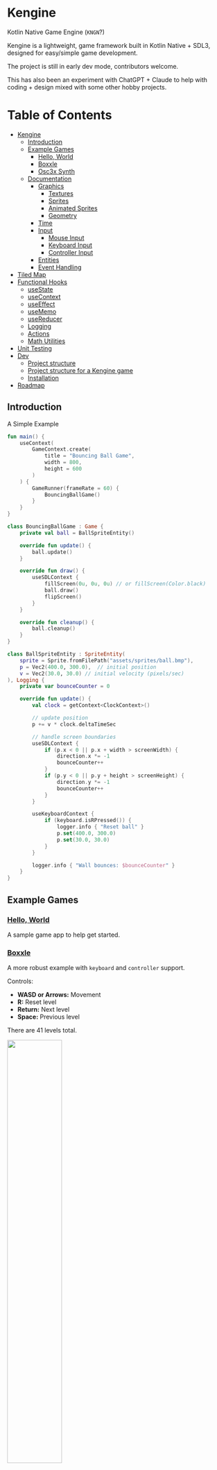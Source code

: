 # Kengine

Kotlin Native Game Engine (`KNGN`?)

Kengine is a lightweight, game framework built in Kotlin Native + SDL3, designed for easy/simple game development.

The project is still in early dev mode, contributors welcome. 

This has also been an experiment with ChatGPT + Claude to help with coding + design mixed with some other hobby projects.

# Table of Contents

- [Kengine](#kengine)
  - [Introduction](#introduction)
  - [Example Games](#example-games)
    - [Hello, World](#hello-world)
    - [Boxxle](#boxxle)
    - [Osc3x Synth](#osc3x-synth)
  - [Documentation](#documentation)
    - [Graphics](#graphics)
      - [Textures](#textures)
      - [Sprites](#sprites)
      - [Animated Sprites](#animated-sprites)
      - [Geometry](#geometry)
    - [Time](#time)
    - [Input](#input)
      - [Mouse Input](#mouse-input)
      - [Keyboard Input](#keyboard-input)
      - [Controller Input](#controller-input)
    - [Entities](#entities)
    - [Event Handling](#event-handling)
- [Tiled Map](#tiled-map)
- [Functional Hooks](#functional-hooks)
  - [useState](#usestate)
  - [useContext](#usecontext)
  - [useEffect](#useeffect)
  - [useMemo](#usememo)
  - [useReducer](#usereducer)
  - [Logging](#logging)
  - [Actions](#actions)
  - [Math Utilities](#math-utilities)
- [Unit Testing](kengine-test/)
- [Dev](#dev)
  - [Project structure](#project-structure)
  - [Project structure for a Kengine game](#project-structure-for-a-kengine-game)
  - [Installation](#installation)
- [Roadmap](#roadmap)


## Introduction

A Simple Example

```kotlin
fun main() {
    useContext(
        GameContext.create(
            title = "Bouncing Ball Game",
            width = 800,
            height = 600
        )
    ) {
        GameRunner(frameRate = 60) {
            BouncingBallGame()
        }
    }
}

class BouncingBallGame : Game {
    private val ball = BallSpriteEntity()

    override fun update() {
        ball.update()
    }

    override fun draw() {
        useSDLContext {
            fillScreen(0u, 0u, 0u) // or fillScreen(Color.black)
            ball.draw()
            flipScreen()
        }
    }

    override fun cleanup() {
        ball.cleanup()
    }
}

class BallSpriteEntity : SpriteEntity(
    sprite = Sprite.fromFilePath("assets/sprites/ball.bmp"),
    p = Vec2(400.0, 300.0),  // initial position
    v = Vec2(30.0, 30.0) // initial velocity (pixels/sec)
), Logging {
    private var bounceCounter = 0

    override fun update() {
        val clock = getContext<ClockContext>()

        // update position
        p += v * clock.deltaTimeSec

        // handle screen boundaries
        useSDLContext {
            if (p.x < 0 || p.x + width > screenWidth) {
                direction.x *= -1
                bounceCounter++
            }
            if (p.y < 0 || p.y + height > screenHeight) {
                direction.y *= -1
                bounceCounter++
            }
        }

        useKeyboardContext {
            if (keyboard.isRPressed()) {
                logger.info { "Reset ball" }
                p.set(400.0, 300.0)
                p.set(30.0, 30.0)
            }
        }

        logger.info { "Wall bounces: $bounceCounter" }
    }
}
```


## Example Games

### [Hello, World](helloworld/)

A sample game app to help get started.

### [Boxxle](boxxle/)

A more robust example with `keyboard` and `controller` support.

Controls:
- **WASD or Arrows:** Movement
- **R:** Reset level
- **Return:** Next level
- **Space:** Previous level

There are 41 levels total.

<img src="https://raw.githubusercontent.com/kennycason/kengine/refs/heads/main/games/boxxle/screenshot.png" width="50%" />

```kotlin
fun main() {
    createGameContext(
        title = "Boxxle",
        width = 800,
        height = 600
    ) {
        GameRunner(frameRate = 60) {
            BoxxleGame()
        }
    }
}
```

### [Osc3x Synth](games/osc3x-synth/) + [V2](games/osc3x-synth-v2/)



Explore sound synthesis with a3x Oscillator and a variety of visual effects. This also showcases the `UI` library and state handling via `useState`.

<img src="https://raw.githubusercontent.com/kennycason/kengine/refs/heads/main/games/osc3x-synth/screenshot.png" width="48%"/><img src="https://raw.githubusercontent.com/kennycason/kengine/refs/heads/main/games/osc3x-synth-v2/screenshot.png" width="48%"/>

[Video of Synth on IG](https://www.instagram.com/p/DEnebatzN3V/?igsh=MTZ0ZTJ1ZDE4ejVuag==)


## Documentation

### Graphics

#### Textures

`Textures` are central to rendering 2D graphics in Kengine. They are managed using the `TextureManager`, which caches textures for efficient reuse.

Example: Loading and Using a Texture

```kotlin
useTextureContext {
    addTexture("ball", "assets/sprites/ball.bmp")
    val ballTexture = getTexture("ball")
}
```

#### Sprites

Sprites represent drawable objects on the screen. They can be created from textures or sprite sheets and drawn with transformations like scaling and
rotation.

Example: Drawing a Sprite

```kotlin
val sprite = Sprite.fromFilePath("assets/sprites/ball.bmp")
sprite.draw(x = 100.0, y = 200.0)
```

#### Animated Sprites

Animated sprites cycle through a sequence of images (frames) to create animations. The AnimatedSprite class makes this process straightforward.

Example:

```kotlin
val animatedSprite = AnimatedSprite(
    sprites = listOf(
        Sprite.fromFilePath("samus01.bmp"),
        Sprite.fromFilePath("samus02.bmp"),
        Sprite.fromFilePath("samus03.bmp")
    ),
    frameRate = 10
)

animatedSprite.draw(Vec2(100.0, 200.0))
```

Another example loading from a `SpriteSheet`.

```kotlin
val spriteSheet = SpriteSheet.fromFilePath("assets/sprites/metroid.bmp", tileWidth = 32, tileHeight = 32)
private val animatedMetroid = AnimatedSprite.fromSpriteSheet(spriteSheet, frameDurationMs = 200L)
```

#### Geometry

Kengine provides simple geometry drawing utilities such as circles, rectangles, and lines, through the `GeometryContext`.

Example:

```kotlin
useGeometryContext {
    drawRectangle(50, 50, 100, 200, 0xFFu, 0x00u, 0x00u, 0xFFu)
    drawCircle(200, 200, 50, 0x00u, 0xFFu, 0x00u, 0xFFu)
    drawLine(0, 0, 300, 300, 0x00u, 0x00u, 0xFFu, 0xFFu)
}
```

### Time

The `ClockContext` handles game time, providing delta times for updates and total elapsed time since the game started.

Example: Using the `ClockContext`

```kotlin
useClockContext {
    logger.info { "Total Time: $totalTimeSec seconds" }
    logger.info { "Delta Time: $deltaTimeSec seconds" }
}
```

### Input

#### Mouse Input

The `MouseContext` provides utilities to handle mouse input events, including button presses, cursor position, and timing.

Example: Handling Mouse Input

```kotlin
useMouseContext {
    if (mouse.isLeftPressed() || mouse.isRightPressed()) {
        p.x = mouse.getCursor().x - width / 2
        p.y = mouse.getCursor().y - height / 2
    }
}
```

Mouse Functions

| Function                         | Description                                                      |
|----------------------------------|------------------------------------------------------------------|
| `mouse.isLeftPressed()`          | Returns `true` if the **left mouse button** is pressed.          |
| `mouse.isRightPressed()`         | Returns `true` if the **right mouse button** is pressed.         |
| `mouse.isMiddlePressed()`        | Returns `true` if the **middle mouse button** is pressed.        |
| `mouse.getCursor()`              | Returns the current cursor position as `Vec2(x, y)`.             |
| `mouse.timeSinceLeftPressed()`   | Returns time (ms) since the **left mouse button** was pressed.   |
| `mouse.timeSinceRightPressed()`  | Returns time (ms) since the **right mouse button** was pressed.  |
| `mouse.timeSinceMiddlePressed()` | Returns time (ms) since the **middle mouse button** was pressed. |

#### Keyboard Input

The KeyboardContext provides utilities for handling keyboard input, including key presses and timings.

Example: Handling Keyboard Input

```kotlin
useKeyboardContext {
    if (keyboard.isWPressed()) {
        logger.info { "Moving up!" }
    }

    if (keyboard.isReturnPressed()) {
        logger.info { "Return key pressed!" }
    }
}
```

Keyboard Functions

| Function                            | Description                                                   |
|-------------------------------------|---------------------------------------------------------------|
| `keyboard.isAPressed()`             | Returns `true` if the **A key** is pressed.                   |
| `keyboard.isSpacePressed()`         | Returns `true` if the **Space key** is pressed.               |
| `keyboard.isReturnPressed()`        | Returns `true` if the **Return/Enter key** is pressed.        |
| `keyboard.isEscapePressed()`        | Returns `true` if the **Escape key** is pressed.              |
| `keyboard.isLeftPressed()`          | Returns `true` if the **Left Arrow key** is pressed.          |
| `keyboard.isRightPressed()`         | Returns `true` if the **Right Arrow key** is pressed.         |
| `keyboard.timeSinceAPressed()`      | Returns time (ms) since the **A key** was pressed.            |
| `keyboard.timeSinceSpacePressed()`  | Returns time (ms) since the **Space key** was pressed.        |
| `keyboard.timeSinceReturnPressed()` | Returns time (ms) since the **Return/Enter key** was pressed. |

#### Controller Input

The ControllerContext handles input from game controllers, supporting PlayStation, Xbox, Nintendo Switch, and generic gamepads.

Example: Handling Controller Input

```kotlin
useControllerContext {
    if (controller.isButtonPressed(Buttons.A)) {
        logger.info { "Jump button pressed!" }
    }

    val axisValue = controller.getAxisValue(0) // Read the left stick horizontal axis
    logger.info { "Axis value: $axisValue" }
}
```

Supported Controllers

- PlayStation 4 (DualShock 4)
- PlayStation 5 (DualSense)
- Xbox One
- Xbox Series X/S
- Nintendo Switch Pro Controller
- Logitech
- Ouya
- Steam Controller (needs more testing)
- Generic Gamepads (fallback mapping)

Controller Functions

| Function                                               | Description                                                |
|--------------------------------------------------------|------------------------------------------------------------|
| `controller.isButtonPressed(Buttons.A)`                | Returns `true` if the **A button** is pressed.             |
| `controller.isButtonPressed(Buttons.B)`                | Returns `true` if the **B button** is pressed.             |
| `controller.isButtonPressed(Buttons.START)`            | Returns `true` if the **Start/Options button** is pressed. |
| `controller.isButtonPressed(Buttons.DPAD_UP)`          | Returns `true` if the **D-Pad Up** is pressed.             |
| `controller.getAxisValue(0)`                           | Gets the value of the **Left Stick X-Axis** (-1.0 to 1.0). |
| `controller.getAxisValue(1)`                           | Gets the value of the **Left Stick Y-Axis** (-1.0 to 1.0). |
| `controller.isHatDirectionPressed(0, HatDirection.UP)` | Returns `true` if the **D-Pad Up** direction is pressed.   |

Controller Buttons Overview

Controller Button Mapping Table:

| Button                     | Code Example                                         | PlayStation 5                        | Xbox Series X                      |
|----------------------------|------------------------------------------------------|--------------------------------------|------------------------------------|
| **Buttons.A**              | `controller.isButtonPressed(Buttons.A)`              | X                                    | A                                  |
| **Buttons.B**              | `controller.isButtonPressed(Buttons.B)`              | Circle (O)                           | B                                  |
| **Buttons.X**              | `controller.isButtonPressed(Buttons.X)`              | Square (□)                           | X                                  |
| **Buttons.Y**              | `controller.isButtonPressed(Buttons.Y)`              | Triangle (△)                         | Y                                  |
| **Buttons.L1**             | `controller.isButtonPressed(Buttons.L1)`             | L1                                   | LB (Left Bumper)                   |
| **Buttons.R1**             | `controller.isButtonPressed(Buttons.R1)`             | R1                                   | RB (Right Bumper)                  |
| **Buttons.L2**             | `controller.getAxisValue(4)`                         | L2 Trigger Axis                      | LT (Left Trigger)                  |
| **Buttons.R2**             | `controller.getAxisValue(5)`                         | R2 Trigger Axis                      | RT (Right Trigger)                 |
| **Buttons.L3**             | `controller.isButtonPressed(Buttons.L3)`             | L3 (Left Stick Button)               | LS (Left Stick Button)             |
| **Buttons.R3**             | `controller.isButtonPressed(Buttons.R3)`             | R3 (Right Stick Button)              | RS (Right Stick Button)            |
| **Buttons.START**          | `controller.isButtonPressed(Buttons.START)`          | Options                              | Menu (Start)                       |
| **Buttons.SELECT**         | `controller.isButtonPressed(Buttons.SELECT)`         | Create (Share)                       | View (Back)                        |
| **Buttons.DPAD_UP**        | `controller.isButtonPressed(Buttons.DPAD_UP)`        | D-Pad Up                             | D-Pad Up                           |
| **Buttons.DPAD_DOWN**      | `controller.isButtonPressed(Buttons.DPAD_DOWN)`      | D-Pad Down                           | D-Pad Down                         |

Controller Axes Overview

| Axis Name                 | Code Example                              | PlayStation 5                        | Xbox Series X                      |
|---------------------------|-------------------------------------------|--------------------------------------|------------------------------------|
| **Left Stick X**          | `controller.getAxisValue(0)`              | Left Stick Horizontal Axis           | Left Stick Horizontal Axis         |
| **Left Stick Y**          | `controller.getAxisValue(1)`              | Left Stick Vertical Axis             | Left Stick Vertical Axis           |
| **Right Stick X**         | `controller.getAxisValue(2)`              | Right Stick Horizontal Axis          | Right Stick Horizontal Axis        |
| **Right Stick Y**         | `controller.getAxisValue(3)`              | Right Stick Vertical Axis            | Right Stick Vertical Axis          |
| **Left Trigger Axis**     | `controller.getAxisValue(4)`              | L2 Trigger Axis                      | LT Trigger Axis                    |
| **Right Trigger Axis**    | `controller.getAxisValue(5)`              | R2 Trigger Axis                      | RT Trigger Axis                    |


### Entities

Entities represent objects in the game world, from players to obstacles. The Entity class provides a base for managing position, velocity, and
actions.

Example: Creating a Custom Entity

```kotlin
class MyEntity : Entity(width = 32, height = 32) {

    override fun update() {
        p.x += 1.0
    }

    override fun draw() {
        // custom drawing logic
    }

    override fun cleanup() {
        // cleanup resources
    }
}
```

### Event Handling

The `EventContext` enables decoupled communication between components using events.

Example: Publishing and Subscribing to Events

```kotlin
useEventContext {
    subscribe("player_died") { data: String ->
        logger.info { "Player died because: $data" }
    }
    publish("player_died", "Fell off a cliff")
}
```


# Tiled Map

## Overview

The **TiledMapLoader** is a utility for loading and rendering maps in the **Tiled** map format. Currently, it only supports the `.tmj` (Tiled Map JSON) and `.tsj` (Tiled Tileset JSON) file formats. Maps and tilesets in the `.tmx` and `.tsx` formats are **not supported**.

## Key Features

- Loads Tiled maps (`.tmj`) and external tilesets (`.tsj`).
- Supports multiple tiled and object layers.
- Supports animated tiles and tile flipping/rotations.
- Scrollable maps with customizable controls for navigation.
- Render time for a 4-layer map with animations & rotations is ~5-7ms/render. Goal is <1ms.
---

## Example Usage

### Loading and Drawing a Map

Here is an example of loading and rendering a map:

<img src="https://raw.githubusercontent.com/kennycason/kengine/refs/heads/main/images/tiled_map.gif" width="65%" />

```kotlin
val tiledMap = TiledMapLoader()
    .loadMap("src/nativeTest/resources/ninjaturdle/lungs_25.tmj")

object : Game {
    override fun update() {
        tiledMap.update() // update animated tiles
    }

    override fun draw() {
        tiledMap.draw() // render all layers of the map
      
        // or draw layers by name
        tileMap.draw("bg")
        tileMap.draw("main")
        // draw player/enemies
        tileMap.draw("fg")
    }

    override fun cleanup() {
    }
}
```

### Functional Hooks

Inspired from React Hooks

#### useState

useState is a utility for managing state in your Kengine applications.
It allows you to track and update values while notifying any subscribed listeners about changes.
This state management mechanism is designed for lightweight use cases and integrates seamlessly with the Context system for broader application state
management.

Creating and Using a State Variable

```kotlin
val count = useState(0)

val callback = { newValue: Int ->
    println("Count changed to $newValue")
}

count.subscribe(callback)
count.set(1) // Output: Count changed to 1

count.unsubscribe(callback)
count.set(2) // No output
```

#### useContext

The Context class in your framework serves as a foundational building block for managing scoped, singleton-like components in your application.
Inspired by React’s Context API, it provides a flexible and extensible way to share functionality or state across different parts of your application
without tightly coupling them.

```kotlin
class SimpleContext : Context() {
    var count: Int = 1
}

val simpleContext = SimpleContext()
ContextRegistry.register(simpleContext)

useContext<SimpleContext> {
    expectThat(count).isEqualTo(1)
    count = 5
    expectThat(count).isEqualTo(5)
}
```

Context can be integrated with State to efficiently share and manage state across multiple classes.

```kotlin
class StatefulContext : Context() {
    val count = useState(0)
}

val statefulContext = StatefulContext()
ContextRegistry.register(statefulContext)

useContext<StatefulContext> {
    expectThat(count.get()).isEqualTo(0)
    count.set(42)
    expectThat(count.get()).isEqualTo(42)

    var countUpdated = false
    var countReceived = 0
    count.subscribe {
        countUpdated = true
        countReceived = it
    }
    count.set(64)
    expectThat(countUpdated).isTrue()
    expectThat(count.get()).isEqualTo(64)
    expectThat(countReceived).isEqualTo(64)
}
```

#### useEffect

useEffect is a utility that allows you to manage side effects in response to changes in state variables.
It subscribes to the provided state dependencies and automatically triggers the effect whenever any of the dependencies change.
The effect can also include a cleanup mechanism, which is executed when dependencies change or when the effect is removed.

Simple Side Effect

In this example, useEffect is used to log a message whenever the count state changes:

```kotlin
val count = useState(0)

useEffect({
    println("The count has changed: ${count.get()}")
}, count)

count.set(1)  // Logs: "The count has changed: 1"
count.set(2)  // Logs: "The count has changed: 2"
```

#### useMemo

useMemo is a utility function for caching expensive computations based on dependencies.
It ensures that a computed value is only recalculated when one of its dependencies changes.

```kotlin
val count = useState(0)
var computedValue = useMemo({ count.get() * 2 }, count)

expectThat(computedValue.get()).isEqualTo(0)

count.set(2) // trigger update
computedValue = useMemo({ count.get() * 2 }, count) // retrieve updated value

expectThat(computedValue.get()).isEqualTo(4)
```

#### useReducer

The useReducer hook is another great addition to the state management toolbox, especially for handling complex state logic.
It provides a predictable way to update state by defining actions and a reducer function.

This example demonstrates using useReducer with simple String actions:

```kotlin
val (count, dispatch) = useReducer(0) { state: Int, action: String ->
    when (action) {
        "increment" -> state + 1
        "decrement" -> state - 1
        else -> state
    }
}

expectThat(count.get()).isEqualTo(0)

dispatch("increment")
expectThat(count.get()).isEqualTo(1)

dispatch("decrement")
expectThat(count.get()).isEqualTo(0)
```

Here’s a more robust example, showcasing useReducer with object-based actions:

```kotlin
data class User(val name: String, val age: Int)
abstract class UserAction
data class UpdateName(val name: String) : UserAction()
data class IncrementAge(val by: Int) : UserAction()

val initialUser = User("John", 25)
val (user, dispatch) = useReducer(initialUser) { state: User, action: UserAction ->
    when (action) {
        is UpdateName -> state.copy(name = action.name)
        is IncrementAge -> state.copy(age = state.age + action.by)
        else -> throw IllegalStateException()
    }
}

expectThat(user.get().name).isEqualTo("John")
expectThat(user.get().age).isEqualTo(25)

dispatch(UpdateName("Jane"))
expectThat(user.get().name).isEqualTo("Jane")

dispatch(IncrementAge(5))
expectThat(user.get().age).isEqualTo(30)
```

#### Logging

The Logger provides utility functions for debugging and monitoring game state.

Example:

```kotlin
logger.info { "Game started!" }
logger.error { "An error occurred." }
logger.error(e) { "An error occurred." }
```

#### Actions

Actions provide a way to script entity behavior over time, such as movements or animations.

Example: Moving an Entity

```kotlin
useActionContext {
    moveTo(entity, Vec2(200.0, 300.0), speed = 100.0) {
        logger.info { "Entity reached its destination!" }
    }
}
```

#### Math Utilities

Kengine includes math utilities such as Vec2 and Rect for vector and rectangle operations.

Example: Using Vectors

```kotlin
val position = Vec2(10.0, 20.0)
val direction = Vec2(1.0, 0.0)
val newPosition = position + direction * 5.0
logger.info { "New Position: $newPosition" }
```





## Dev

### Project structure

```shell
kengine/
├── kengine/                       // kengine core code
├── kengine-test/                  // kengine test framework
└── games/
    ├── boxxle/                    // boxxle - clone of the Gameboy classic
    ├── helloworld/                // a simple example, a good starting point.
    ├── image-shuffle/             // image tile shuffle game
    └── physics-demo/              // demonstration of physics engine (chipmunk)
```

## Project structure for a Kengine game

```shell
<game_name>/
├── build.gradle.kts               
├── gradle.properties    
├── assets/                        // game assets (shared across platforms)
│   ├── sprites/                   // images and sprite sheets
│   └── sounds/                    // sound files     
└── src/
    ├── nativeMain/
    │   └── kotlin/                // game-specific code
    └── nativeTest/                // unit and integration tests
        └── kotlin/                // game-specific test code
```

## Installation

Install OpenJDK 17.0+

Install Chipmunk2D via Brew (on Mac)
```shell
brew install chipmunk
```


Install 3DL3. SDL3 is not yet released on brew and must be manually installed.

[SDL3 Installation Guide](/sdl3/README.md)

Build the project
```shell
./gradlew clean build
```

Misc Gradle cache/refresh dependencies
```shell
rm -rf ~/.gradle/caches
rm -rf ~/.gradle/wrapper
./gradlew wrapper --refresh-dependencies
./gradlew clean build --refresh-dependencies
```

Run specific tests
```shell
 ./gradlew nativeTest --tests "com.kengine.ui.DrawerIT.drawer component test"oh 
```
```shell
./gradlew nativeTest --tests "*IT"   
```

## Roadmap
- Binary
  - Embed data files in executable
- TiledMapLoader
  - Performance enhancements (5ms/render -> <1ms/render)
  - Support TMX (XML format)
- Logger file support
- Menu system
- fix @OptIn(ExperimentalForeignApi::class) (-opt-in being ignored by compiler in multi-module project in IJ)
- Add Vec2 versions of functions that take (x,y) parameters, ditto for Rect2 and (x,y,w,h)
- Redesign font handling + caching/config
- Playdate integration (WIP struggling to target cortex-m7 arch)
```shell
cd SDL_net
mkdir build
cd build
cmake .. \
  -DCMAKE_INSTALL_PREFIX=/usr/local \
  -DSDL3_INCLUDE_DIR=/usr/local/include/SDL3 \
  -DSDL3_LIBRARY=/usr/local/lib/libSDL3.dylib \
  -DCMAKE_INSTALL_NAME_DIR=@rpath \
  -DCMAKE_BUILD_WITH_INSTALL_NAME_DIR=ON
make -j$(sysctl -n hw.ncpu)
sudo make install
# Create the versioned symlink in /usr/local/lib
sudo ln -sf /usr/local/lib/libSDL3_net.dylib /usr/local/lib/libSDL3_net.0.dylib
pkg-config --libs sdl3-net
otool -D /usr/local/lib/libSDL3_net.dylib
cd ../..
